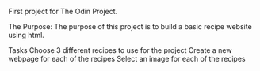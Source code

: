 First project for The Odin Project.

The Purpose:
The purpose of this project is to build a basic recipe website using html. 

Tasks
Choose 3 different recipes to use for the project
Create a new webpage for each of the recipes
Select an image for each of the recipes
